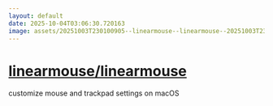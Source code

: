 ```yaml
---
layout: default
date: 2025-10-04T03:06:30.720163
image: assets/20251003T230100905--linearmouse--linearmouse--20251003T230802009--cropped.png
---
```


# [linearmouse/linearmouse](https://github.com/linearmouse/linearmouse)

customize mouse and trackpad settings on macOS
